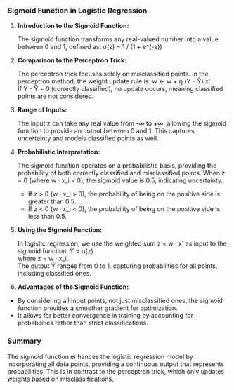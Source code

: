 ### Sigmoid Function in Logistic Regression

1. **Introduction to the Sigmoid Function:**  

   The sigmoid function transforms any real-valued number into a value between 0 and 1, defined as:
   σ(z) = 1 / (1 + e^(-z))

3. **Comparison to the Perceptron Trick:**  

   The perceptron trick focuses solely on misclassified points. In the perceptron method, the weight update rule is:
   w ← w + η (Y - Ŷ) x'  
   If Y - Ŷ = 0 (correctly classified), no update occurs, meaning classified points are not considered.
   

4. **Range of Inputs:**  

   The input z can take any real value from -∞ to +∞, allowing the sigmoid function to provide an output between 0 and 1. This captures uncertainty and models classified points as well.

6. **Probabilistic Interpretation:**  

   The sigmoid function operates on a probabilistic basis, providing the probability of both correctly classified and misclassified points. When z = 0 (where w · x_i = 0), the sigmoid value is 0.5, indicating uncertainty. 
   - If z > 0 (w · x_i > 0), the probability of being on the positive side is greater than 0.5.
   - If z < 0 (w · x_i < 0), the probability of being on the positive side is less than 0.5.

8. **Using the Sigmoid Function:**  

   In logistic regression, we use the weighted sum z = w · x' as input to the sigmoid function:
   Ŷ = σ(z)  
   where z = w · x_i.  
   The output Ŷ ranges from 0 to 1, capturing probabilities for all points, including classified ones.

10. **Advantages of the Sigmoid Function:**  
   
   - By considering all input points, not just misclassified ones, the sigmoid function provides a smoother gradient for optimization.
   - It allows for better convergence in training by accounting for probabilities rather than strict classifications.

### Summary  
The sigmoid function enhances the logistic regression model by incorporating all data points, providing a continuous output that represents probabilities. This is in contrast to the perceptron trick, which only updates weights based on misclassifications.
